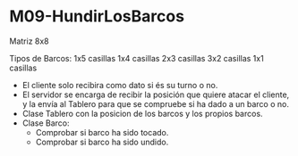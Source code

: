# M09-HundirLosBarcos

Matriz 8x8

Tipos de Barcos:
1x5 casillas
1x4 casillas
2x3 casillas
3x2 casillas
1x1 casillas

- El cliente solo recibira como dato si és su turno o no.
- El servidor se encarga de recibir la posición que quiere atacar el cliente, y la envía al Tablero para que se compruebe si ha dado a un barco o no.
- Clase Tablero con la posicion de los barcos y los propios barcos.
- Clase Barco:
  - Comprobar si barco ha sido tocado.
  - Comprobar si barco ha sido undido.